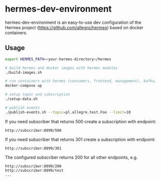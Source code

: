 # hermes-dev-environment

hermes-dev-environment is an easy-to-use dev configuration of the Hermes project (https://github.com/allegro/hermes) based on docker containers.

## Usage
```bash
export HERMES_PATH=<your-hermes-directory>/hermes

# build hermes and docker images with hermes modules
./build-images.sh

# run containers with hermes (consumers, frontend, management), kafka, zookeeper, graphite and subscriber
docker-compose up

# setup topic and subscription
./setup-data.sh

# publish events
./publish-events.sh --topic=pl.allegro.test.Foo --limit=10
```

If you need subscriber that returns 500 create a subscription with endpoint:
```
http://subscriber:8099/500
```

If you need subscriber that returns 301 create a subscription with endpoint:
```
http://subscriber:8099/301
```

The configured subscriber returns 200 for all other endpoints, e.g.
```
http://subscriber:8099/200
http://subscriber:8099/test
...
```

